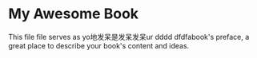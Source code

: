 My Awesome Book
=======

This file file serves as yo地发呆是发呆发呆ur dddd dfdfabook's preface, a great place to describe your book's content and ideas.
